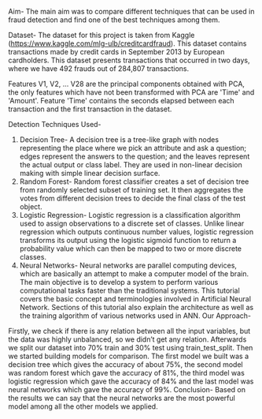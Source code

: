 Aim- The main aim was to compare different techniques that can be used in fraud detection and find one of the best techniques among them.

Dataset- The dataset for this project is taken from Kaggle (https://www.kaggle.com/mlg-ulb/creditcardfraud). This dataset contains transactions made by credit cards in September 2013 by European cardholders. This dataset presents transactions that occurred in two days, where we have 492 frauds out of 284,807 transactions.

Features V1, V2, ... V28 are the principal components obtained with PCA, the only features which have not been transformed with PCA are 'Time' and 'Amount'. Feature 'Time' contains the seconds elapsed between each transaction and the first transaction in the dataset.

Detection Techniques Used-
1. Decision Tree- A decision tree is a tree-like graph with nodes representing the place where we pick an attribute and ask a question; edges represent the answers to the question; and the leaves represent the actual output or class label. They are used in non-linear decision making with simple linear decision surface.
2. Random Forest- Random forest classifier creates a set of decision tree from randomly selected subset of training set. It then aggregates the votes from different decision trees to decide the final class of the test object.
3. Logistic Regression- Logistic regression is a classification algorithm used to assign observations to a discrete set of classes. Unlike linear regression which outputs continuous number values, logistic regression transforms its output using the logistic sigmoid function to return a probability value which can then be mapped to two or more discrete classes.
4. Neural Networks- Neural networks are parallel computing devices, which are basically an attempt to make a computer model of the brain. The main objective is to develop a system to perform various computational tasks faster than the traditional systems. This tutorial covers the basic concept and terminologies involved in Artificial Neural Network. Sections of this tutorial also explain the architecture as well as the training algorithm of various networks used in ANN.
Our Approach-

Firstly, we check if there is any relation between all the input variables, but the data was highly unbalanced, so we didn’t get any relation.
Afterwards we split our dataset into 70% train and 30% test using train_test_split.
Then we started building models for comparison. The first model we built was a decision tree which gives the accuracy of about 75%, the second model was random forest which gave the accuracy of 81%, the third model was logistic regression which gave the accuracy of 84% and the last model was neural networks which gave the accuracy of 99%.
Conclusion- Based on the results we can say that the neural networks are the most powerful model among all the other models we applied.
